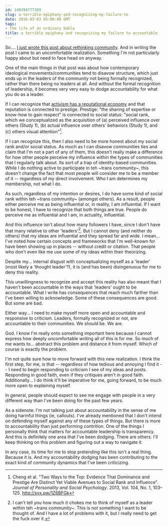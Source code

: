 ```yaml
---
id: 140394777369
slug: a-terrible-epiphany-and-recognizing-my-failure-to
date: 2016-03-03 05:00:00 GMT
tags:
- the life of an ordinary bakla
title: a terrible epiphany and recognizing my failure to accountable
---
```

So.... [I just wrote this post about rethinking community][think]. And in writing the post I came to an uncomfortable realization. Something I'm not particularly happy about but need to face head on anyway.

One of the main things in that post was about how contemporary ideological movements/communities tend to disavow structure, which just ends up in the leaders of the community not being formally recognized, rather than there being no leaders at all. And without the formal recognition of leadership, it becomes very very easy to dodge accountability for what you do as a leader. 

If I can recognize that [activism has a reputational economy][rep] and that reputation is connected to prestige. Prestige: "the sharing of expertise or know-how to gain respect" is connected to social status: "social rank, which we conceptualized as the acquisition of (a) perceived influence over others (Study 1), (b) actual influence over others' behaviors (Study 1), and (c) others visual attention"[^cheng].

If I can recognize this, then I also need to be more honest about my social rank and/or social status. As much as I can disavow communities ties and claim that I'm not a part of any of them, this doesn't really make a difference for how other people perceive my influence within the types of communities that I regularly talk about. Its sort of a trap of identity-based communities. While I do nothing active to participate in teh ~trans community~, this doesn't change the fact that most people will consider me to be a member of it -- regardless of my direct involvement. Who I am determines my membership, not what I do.

As such, regardless of my intention or desires, I do have some kind of social rank within teh ~trans community~ (amongst others). As a result, people either perceive me as being influential or, in reality, I am influential. If I want to be honest, I have to recognize that both things are true. People do perceive me as influential and I am, in actuality, influential. 

And this influence isn't about how many followers I have, since I don't have that many relative to other 'leaders'[^gag]. But I cannot deny (and neither do others) that my ideas are influential and they spread far and wide. I mean... I've noted how certain concepts and frameworks that I'm well-known for have been showing up in places -- without credit or citation. That people who don't even like me use some of my ideas within their theorizing. 

Despite my... internal disgust with conceptualizing myself as a 'leader' (most likely a 'thought leader'?), it is (and has been) disingenuous for me to deny this reality. 

This unwillingness to recognize and accept this reality has also meant that I haven't been accountable in the ways that 'leaders' ought to be accountable. What I write has consequences that reach much farther than I've been willing to acknowledge. Some of these consequences are good. But some are bad. 

Either way... I need to make myself more open and accountable and responsive to criticism. Leaders, formally recognized or not, are accountable to their communities. We should be. We are. 

God. I know I'm really onto something important here because I cannot express how deeply uncomfortable writing all of this is for me. So much of me wants to... abstract this problem and distance it from myself. Which of course is exactly the problem. 

I'm not quite sure how to move forward with this new realization. I think the first step, for me, is that -- regardless of how tedious and annoying I find it -- I need to begin responding to criticism I see of my ideas and posts. Responding in good faith, even if they critiques aren't in good faith. Additionally... I do think it'll be imperative for me, going forward, to be much more open to explaining myself. 

In general, people should expect to see me engage with people in a very different way than I've been doing for the past few years. 

As a sidenote: I'm not talking just about accountability in the sense of me doing harmful things (ie, callouts). I've already mentioned that I don't intend on defending myself against any of these types of things. But there is more to accountability than just performing contrition. One of the things I personally think that matters for accountable leadership is transparency. And this is definitely one area that I've been dodging. There are others. I'll keep thinking on this problem and figuring out a way to navigate it.

In any case, its time for me to stop pretending like this isn't a real thing. Because it is. And my accountability dodging has been contributing to the exact kind of community dynamics that I've been criticizing.

[^cheng]: Cheng et al. "Two Ways to the Top: Evidence That Dominance and Prestige Are Distinct Yet Viable Avenues to Social Rank and Influence". _Journal of Personality and Social Psychology_. 2013, Vol. 104, No. 1, 103–125. http://syx.pw/1Z6BFGk

[^gag]: I can't tell you how much it chokes me to think of myself as a leader within teh ~trans community~. This is not something I want to be thought of. And I have a lot of problems with it, but I really need to get the fuck over it.

[think]: http://syx.pw/21K0vx9
[rep]: http://syx.pw/1P0Ogbi